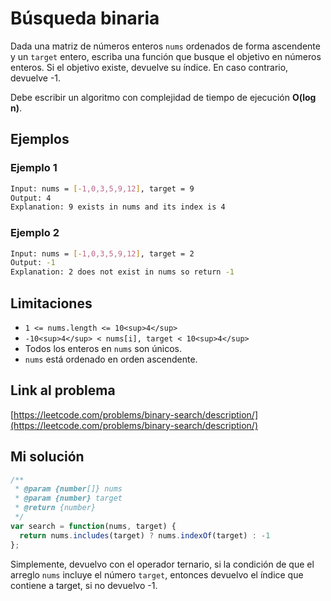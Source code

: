 # Búsqueda binaria

Dada una matriz de números enteros `nums` ordenados de forma ascendente y un `target` entero, escriba una función que busque el objetivo en números enteros. Si el objetivo existe, devuelve su índice. En caso contrario, devuelve -1.

Debe escribir un algoritmo con complejidad de tiempo de ejecución **O(log n)**.

## Ejemplos

### Ejemplo 1

```bash
Input: nums = [-1,0,3,5,9,12], target = 9
Output: 4
Explanation: 9 exists in nums and its index is 4
```

### Ejemplo 2

```bash
Input: nums = [-1,0,3,5,9,12], target = 2
Output: -1
Explanation: 2 does not exist in nums so return -1
```

## Limitaciones

-   `1 <= nums.length <= 10<sup>4</sup>`
-   `-10<sup>4</sup> < nums[i], target < 10<sup>4</sup>`
-   Todos los enteros en `nums` son únicos.
-   `nums` está ordenado en orden ascendente.

## Link al problema

[https://leetcode.com/problems/binary-search/description/](https://leetcode.com/problems/binary-search/description/)

## Mi solución

```js
/**
 * @param {number[]} nums
 * @param {number} target
 * @return {number}
 */
var search = function(nums, target) {
  return nums.includes(target) ? nums.indexOf(target) : -1
};
```

Simplemente, devuelvo con el operador ternario, si la condición de que el arreglo `nums` incluye el número `target`, entonces devuelvo el índice que contiene a target, si no devuelvo -1.